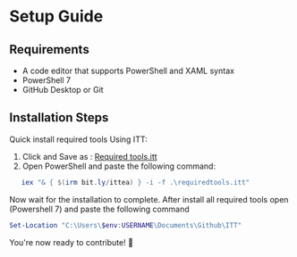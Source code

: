 # Setup Guide

## Requirements

- A code editor that supports PowerShell and XAML syntax
- PowerShell 7
- GitHub Desktop or Git

## Installation Steps

Quick install required tools Using ITT:

1. Click and Save as : [Required tools.itt](https://raw.githubusercontent.com/ittdocs/docs/refs/heads/gh-pages/assets/files/requiredtools.itt)
2. Open PowerShell and paste the following command:

```Powershell title="Powershell"
   iex "& { $(irm bit.ly/ittea) } -i -f .\requiredtools.itt"
```

Now wait for the installation to complete.
After install all required tools open (Powershell 7) and paste the following command

```powershell title="Powershell"
Set-Location "C:\Users\$env:USERNAME\Documents\Github\ITT"
```

You're now ready to contribute! 🚀
